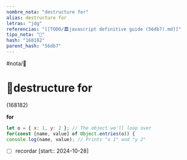 ```yaml
---
nombre_nota: "destructure for"
alias: destructure for
letras: "jdg"
referencias: "[[TODO/🏛️javascript definitive guide (56db7).md]]"
tipo_nota: "📑"
hash: "168182"
parent_hash: "56db7"
---
```


#nota/📑

# 📑destructure for
<div class="hash">(168182)</div>


__for__


```javascript
let o = { x: 1, y: 2 }; // The object we'll loop over
for(const [name, value] of Object.entries(o)) {
console.log(name, value); // Prints "x 1" and "y 2"
```



- [ ] recordar  [start:: 2024-10-28]
